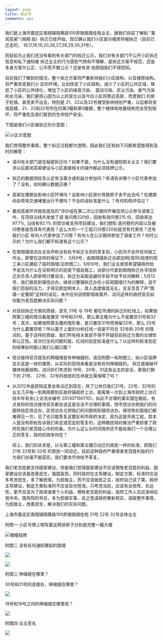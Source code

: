 ```yaml
---
layout: page
title: 意见书
comments: yes
---
```




我们是上海市嘉定区南翔镇翔黄路100弄银南翔佳苑业主，据我们目前了解到 ”嘉闵高架“（南翔 段）拆迁已经开始，现已确认我们小区部分楼房将被拆迁（目前已迁走的， 16,17,18,19,20,26,27,28,29,30,31号）。


到目前为止我们还没有看到有关部门的拆迁公示，我们对有关部门不公开小区拆迁信息和私下通知被 拆迁业主的行为感到气愤和不理解，是拆迁方案不规范，还是本身方案欠公正、公平而不敢公示？还是有其 他原因我们不得而知。


目前我们了解到的情况，整个拆迁方案将严重影响我们小区结构，以及楼房结构，将严重改变我们小 区的环境，比如改变了小区结构，减少了小区的公共区域，降低了小区的公共绿化，增加了小区的噪音污染、 震动污染、灰尘污染、废气污染和水污染，我们更担心因为以上的变化以及今后小区将靠近高架，而使我们 的房子贬值、甚至卖不出去，特别是 21、22以及32号楼受影响特别严重，以后都将变成孤楼，21、22和32号所在的第3幢和第5幢楼，整个楼体和地基结构完全受到毁坏，将严重危及我们居民的生命财产安全。


下图是我们小区被拆迁的示意图：

![小区示意图](http://i.imgur.com/oRMI5rr.jpg)

我们觉得整件事情，整个拆迁过程都欠透明，因此我们还有如下问题希望能得到及时的解答：

 * 请问有关部门是在秘密拆迁吗？如果不是，为什么没有通知相关业主？我们要求以后嘉闵高架建设与小区直接相关的操作都必须挂牌公示。

 *  拆迁的数据测绘及认定有当事方或利益方参加吗？有请告诉哪个小区代表参加了？没有，如何确认数据正确？

 * 高架在建期会影响小区环境吗？会影响小区房价导致房子卖不出去吗？在建期间会带来交通堵塞出行不便吗？不会的话标准是什么 ？有何机构评估过？

 * 嘉闵高架环评报告提及的“评价组在第二次公示期间开展现场公众参与调查工作，在项目沿线共发放了调 查问卷220份，回收有效问卷215 份，回收率达 97.7%, 沿线有92.1% 的受访者支持项目建设，我们想知 道问卷的内容以及被问卷者是否具有代表性？这么大的一个工程只问卷220份是否有代表性？还有我们小区 有何人代表参加了问卷？有何人在公示期间参加了调查工作？何时公示的？为什么我们都不知道有这个公示？

 * 在南翔镇信访办主任声称没有给予拆迁与否的答复前，小区内不会作任何施工作业，即使在这样的保证下， 5月9号，由南翔镇拆迁办颜加明(音同)指使的民工来小区建起了临时围墙(见附图二)，5月10号，我们业主居民希望镇政府给予说法为什么在没有明示的前提下擅自施工，派部分代表到南翔拆迁办寻找拆迁办负责人颜家明讨要说法，拆迁办采取逃避的手段不给予任何解释；5月13号，我们居民到镇信访办，继续讨要镇拆迁办在小区砌围墙行为的解释，迫于我们百般的压力，才得见颜加明本人，其人态度极其无礼，支支吾吾了声“围墙一定要砌”这样的话后，未作任何说明即借故离开，试问这样的政府官员如何能为老百姓解决实际问题？

 * 对目前拆迁方案的质疑，首先 31号 与 19号 都在所谓的拆迁的红线上，如果按照第三幢的情况看是置空 19号和20号，那么第五幢为什么不是置空31号和32号；其次，如果按照第五幢的情形看，是只置空31号而保留32号，那么 20号 为什么要置空呢？所以基于上面的分析红线一说是不符合 32号和 20号 的情况的。基于这样的质疑，我们所有相关居民不得不怀疑目前拆迁方案的合理性和公正性。其次衍生的问题的是，红线的划定标准是什么？以这样的标准划定的结果如何能让我们心服口服？

 * 信访接待官员提及的两幢楼是有伸缩缝的，请见附图一和附图三，如小区铭牌显示这是一体的楼房，从实际的现场来看是没有任何伸缩缝的。 拆迁直接破坏楼体地基结构，试问你们考虑到 19号、20号、31这些业主的安全，那我们剩下的 21号、 22号、32号的居民的生命就无需保障了吗？

 * 从2012年底获知这里会有动迁到现在，除了公休日我们21号、22号、32号的业主几乎每一到两周都到区政府镇政府上访，距离第一次到上海市政府上访已经半年有余(上访流水编号 201307190710)，如此不合理的事实摆在眼前，有点良知的信访接待官员都会说这是合法不合理的事情，但市信访办把我们的问题转给区信访办，区信访办又把我们的问题转到镇信访办，镇领导的面我们都难得见一次，见了也只能答复这要区和市政府决定，因为这是市政工程，其本人是没有职权告诉我们肯定或否定的答复的，这种踢皮球的做法严重损害了政府在我们老百姓心中的形象。为什么这么长时间政府还不能给我们一个合理公正的答复，政府的效率何在？


    综上，我们的诉求是，以与第三幢和第五幢已动迁的居民一样的标准，把我们21号 22号和 32号 的居民一同动迁。目前这种政府严重侵害老百姓利益的行为我们丝毫不能容忍，我们要求尽快给予答复。


我们老百姓都支持国家建设，但是我们觉得国家建设不应该牺牲老百姓的利益，国家建设应该是改善民生，强国富民，同时政府在主导建设，制定方案、标准时应该多考虑民生，多了解民情，为民做主，而不应该做民之主，政府自己说了算。政府主导建设，制定方案标准时不应该目光短浅，只考虑当前，应该有全局性，长远性，更不应该为了政绩或者个人利益，牺牲老百姓的利益，政府工作人员应该响应党中央，国务院的号召，多为民做实事，总之恳请政府重新核实，调查整件事情，为民做主，改善民生，解决我们的实际问题。


上海市嘉定区南翔镇翔黄路100弄银南翔佳苑 21号 22号 32号全体业主


附图一 小区号牌上明写着这两排房子分别是完整一幢大楼

![楼幢铭牌](http://i.imgur.com/VB6TvmD.jpg)

附图二 没有任何通知建起的围墙

![](http://i.imgur.com/Rs00N4r.jpg)

![](http://i.imgur.com/m9Ykytg.jpg)

附图三 伸缩缝在哪里？

30号和31号的连接处，伸缩缝在哪里？

![](http://i.imgur.com/InmQaLx.jpg)

18号和19号之间的伸缩缝在哪里呢？

![](http://i.imgur.com/65TzAIr.jpg)


附图四 业主签名

![](http://i.imgur.com/4fNqD5t.png)


